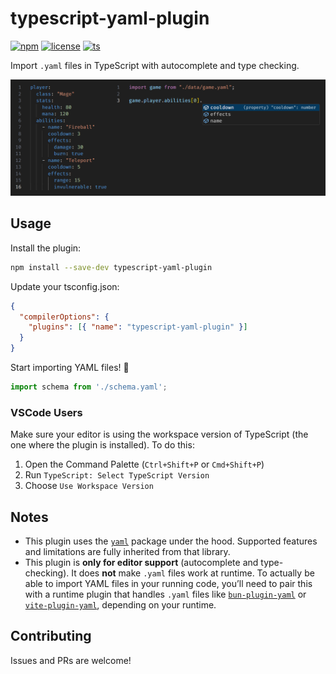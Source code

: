 # typescript-yaml-plugin

[![npm](https://img.shields.io/npm/v/typescript-yaml-plugin/latest.svg)](https://npmjs.com/package/typescript-yaml-plugin)
[![license](https://img.shields.io/npm/l/typescript-yaml-plugin)](https://github.com/cabralpinto/typescript-yaml-plugin/blob/main/LICENSE)
[![ts](https://img.shields.io/badge/TypeScript-5.x-blue)](https://www.typescriptlang.org/)

Import `.yaml` files in TypeScript with autocomplete and type checking.

<sub>![Example](https://raw.githubusercontent.com/cabralpinto/typescript-yaml-plugin/refs/heads/main/assets/image.png)</sub>

## Usage

Install the plugin:

 ```bash
 npm install --save-dev typescript-yaml-plugin
 ```

Update your tsconfig.json:

```json
{
  "compilerOptions": {
    "plugins": [{ "name": "typescript-yaml-plugin" }]
  }
}
```

Start importing YAML files! 🎉

```ts
import schema from './schema.yaml';
```

### VSCode Users

Make sure your editor is using the workspace version of TypeScript (the one where the plugin is installed). To do this:

1. Open the Command Palette (`Ctrl+Shift+P` or `Cmd+Shift+P`)
2. Run `TypeScript: Select TypeScript Version`
3. Choose `Use Workspace Version`

## Notes

- This plugin uses the [`yaml`](https://www.npmjs.com/package/yaml) package under the hood. Supported features and limitations are fully inherited from that library.
- This plugin is **only for editor support** (autocomplete and type-checking). It does **not** make `.yaml` files work at runtime. To actually be able to import YAML files in your running code, you’ll need to pair this with a runtime plugin that handles `.yaml` files like [`bun-plugin-yaml`](https://www.npmjs.com/package/bun-plugin-yaml)
or [`vite-plugin-yaml`](https://www.npmjs.com/package/vite-plugin-yaml), depending on your runtime.

## Contributing

Issues and PRs are welcome!

